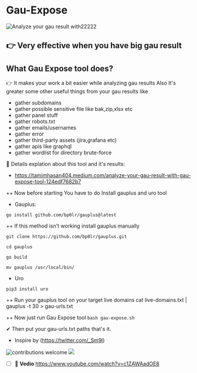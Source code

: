 # Gau-Expose  
  ![Analyze your gau result with22222](https://user-images.githubusercontent.com/78614799/160250487-d6efb315-5c51-4094-a2b3-ae45e523c19f.png)
  
## 👉 Very effective when you have big gau result

## What Gau Expose tool does?
👉 It makes your work a bit easier while analyzing gau results Also It's greater some other useful things from your gau results like
* gather subdomains
* gather possible sensitive file like bak,zip,xlsx etc
* gather panel stuff
* gather robots.txt
* gather emails/usernames
* gather error
* gather third-party assets (jira,grafana etc)
* gather apis like graphql
* gather wordlist for directory brute-force

🎯 Details explation about this tool and it's results:
- https://tamimhasan404.medium.com/analyze-your-gau-result-with-gau-expose-tool-124edf7682b7

++ Now before starting You have to do
Install gauplus and uro tool

* Gauplus: 

``go install github.com/bp0lr/gauplus@latest``

++ If this method isn't working install gauplus manually

``git clone https://github.com/bp0lr/gauplus.git``

``cd gauplus``

``go build``

``mv gauplus /usr/local/bin/``

* Uro

`pip3 install uro`

++ Run your gauplus tool on your target live domains
cat live-domains.txt | gauplus -t 30 > gau-urls.txt

++ Now just run Gau Expose tool
`bash gau-expose.sh`

✔ Then put your gau-urls.txt paths that's it.

* Inspire by (https://twitter.com/_Sm9l)

![contributions welcome](https://img.shields.io/badge/contributions-welcome-brighteen.svg?style=flat) <a href="https://twitter.com/tamimhasan404">
    <img src="https://img.shields.io/badge/author-@tamimhasan404-orange.svg?style=square&logo=twitter">
  </a>
  
  - [ ] 🎦 **Vedio**
  https://www.youtube.com/watch?v=c1ZAWAadOE8
  
